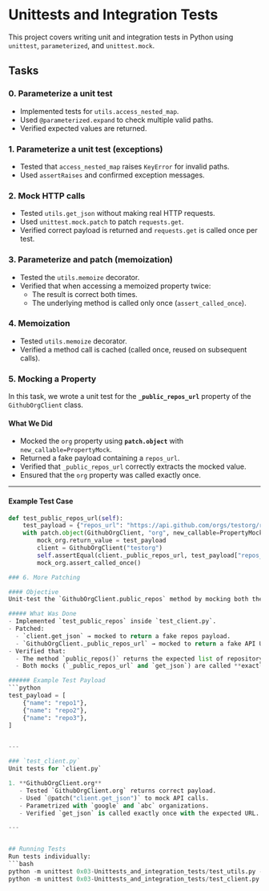 # Unittests and Integration Tests

This project covers writing unit and integration tests in Python using `unittest`, `parameterized`, and `unittest.mock`.

## Tasks

### 0. Parameterize a unit test
- Implemented tests for `utils.access_nested_map`.
- Used `@parameterized.expand` to check multiple valid paths.
- Verified expected values are returned.

### 1. Parameterize a unit test (exceptions)
- Tested that `access_nested_map` raises `KeyError` for invalid paths.
- Used `assertRaises` and confirmed exception messages.

### 2. Mock HTTP calls
- Tested `utils.get_json` without making real HTTP requests.
- Used `unittest.mock.patch` to patch `requests.get`.
- Verified correct payload is returned and `requests.get` is called once per test.

### 3. Parameterize and patch (memoization)
- Tested the `utils.memoize` decorator.
- Verified that when accessing a memoized property twice:
  - The result is correct both times.
  - The underlying method is called only once (`assert_called_once`).

### 4. Memoization
   - Tested `utils.memoize` decorator.
   - Verified a method call is cached (called once, reused on subsequent calls).

### 5. Mocking a Property  

In this task, we wrote a unit test for the **`_public_repos_url`** property of the `GithubOrgClient` class.

#### What We Did
- Mocked the `org` property using **`patch.object`** with `new_callable=PropertyMock`.  
- Returned a fake payload containing a `repos_url`.  
- Verified that `_public_repos_url` correctly extracts the mocked value.  
- Ensured that the `org` property was called exactly once.  

---

#### Example Test Case
```python
def test_public_repos_url(self):
    test_payload = {"repos_url": "https://api.github.com/orgs/testorg/repos"}
    with patch.object(GithubOrgClient, "org", new_callable=PropertyMock) as mock_org:
        mock_org.return_value = test_payload
        client = GithubOrgClient("testorg")
        self.assertEqual(client._public_repos_url, test_payload["repos_url"])
        mock_org.assert_called_once()

### 6. More Patching

#### Objective
Unit-test the `GithubOrgClient.public_repos` method by mocking both the API response and the `_public_repos_url` property.

##### What Was Done
- Implemented `test_public_repos` inside `test_client.py`.
- Patched:
  - `client.get_json` → mocked to return a fake repos payload.
  - `GithubOrgClient._public_repos_url` → mocked to return a fake API URL.
- Verified that:
  - The method `public_repos()` returns the expected list of repository names.
  - Both mocks (`_public_repos_url` and `get_json`) are called **exactly once**.

###### Example Test Payload
```python
test_payload = [
    {"name": "repo1"},
    {"name": "repo2"},
    {"name": "repo3"},
]


---

### `test_client.py`
Unit tests for `client.py`

1. **GithubOrgClient.org**
   - Tested `GithubOrgClient.org` returns correct payload.
   - Used `@patch("client.get_json")` to mock API calls.
   - Parametrized with `google` and `abc` organizations.
   - Verified `get_json` is called exactly once with the expected URL.

---


## Running Tests
Run tests individually:
```bash
python -m unittest 0x03-Unittests_and_integration_tests/test_utils.py -v
python -m unittest 0x03-Unittests_and_integration_tests/test_client.py -v